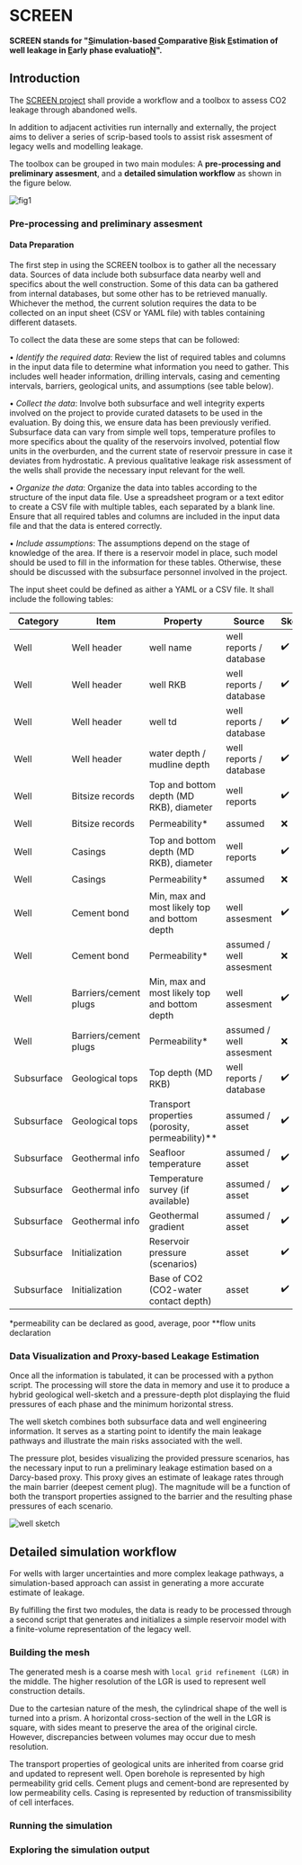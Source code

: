 
# SCREEN

**SCREEN stands for "<ins>S</ins>imulation-based <ins>C</ins>omparative <ins>R</ins>isk <ins>E</ins>stimation of well leakage in <ins>E</ins>arly phase evaluatio<ins>N</ins>".**



## Introduction

The <a href="https://colab.equinor.com/technologies/4FAAF5BD-19C3-46A3-ACB6-5D38DD2C7A89/summary" target="_blank">SCREEN project</a> shall provide a workflow and a toolbox to assess CO2 leakage through abandoned wells. 

In addition to adjacent activities run internally and externally, the project aims to deliver a series of scrip-based tools to assist risk assesment of legacy wells and modelling leakage.
 
The toolbox can be grouped in two main modules: A **pre-processing and preliminary assesment**, and a **detailed simulation workflow** as shown in the figure below.

![fig1](/docs/imgs/screen_workflow.png)

### Pre-processing and preliminary assesment

#### Data Preparation

The first step in using the SCREEN toolbox is to gather all the necessary data. Sources of data include both subsurface data nearby well and specifics about the well construction. Some of this data can ba gathered from internal databases, but some other has to be retrieved manually. Whichever the method, the current solution requires the data to be collected on an input sheet (CSV or YAML file) with tables containing different datasets.

To collect the data these are some steps that can be followed:

•	*Identify the required data*: Review the list of required tables and columns in the input data file to determine what information you need to gather. This includes well header information, drilling intervals, casing and cementing intervals, barriers, geological units, and assumptions (see table below).

•	*Collect the data*: Involve both subsurface and well integrity experts involved on the project to provide curated datasets to be used in the evaluation. By doing this, we ensure data has been previously verified. Subsurface data can vary from simple well tops, temperature profiles to more specifics about the quality of the reservoirs involved, potential flow units in the overburden, and the current state of reservoir pressure in case it deviates from hydrostatic. A previous qualitative leakage risk assessment of the wells shall provide the necessary input relevant for the well.

•	*Organize the data*: Organize the data into tables according to the structure of the input data file. Use a spreadsheet program or a text editor to create a CSV file with multiple tables, each separated by a blank line. Ensure that all required tables and columns are included in the input data file and that the data is entered correctly.

•	*Include assumptions*: The assumptions depend on the stage of knowledge of the area. If there is a reservoir model in place, such model should be used to fill in the information for these tables. Otherwise, these should be discussed with the subsurface personnel involved in the project.

The input sheet could be defined as aither a YAML or a CSV file. It shall include the following tables:


| Category    |  Item                     |  Property                                           |  Source                     | Sketch                     | Simulation         |
|-------------|---------------------------|-----------------------------------------------------|-----------------------------|----------------------------|--------------------|
| Well        |  Well header              |  well name                                          |  well reports   / database  | :heavy_check_mark:         | :heavy_check_mark: |
| Well        |  Well header              |  well RKB                                           |  well reports   / database  | :heavy_check_mark:         | :heavy_check_mark: |
| Well        |  Well header              |  well td                                            |  well reports   / database  | :heavy_check_mark:         | :heavy_check_mark: |
| Well        |  Well header              |  water depth /   mudline depth                      |  well reports   / database  | :heavy_check_mark:         | :heavy_check_mark: |
| Well        |  Bitsize records          |  Top and   bottom depth (MD RKB), diameter          |  well reports               | :heavy_check_mark:         | :heavy_check_mark: |
| Well        |  Bitsize records          |  Permeability*                                      |  assumed                    | :x:                        | :heavy_check_mark: |
| Well        |  Casings                  |  Top and   bottom depth (MD RKB), diameter          |  well reports               | :heavy_check_mark:         | :heavy_check_mark: |
| Well        |  Casings                  |  Permeability*                                      |  assumed                    | :x:  				       | :heavy_check_mark: |
| Well        |  Cement bond              |  Min, max and   most likely top and bottom depth    |  well   assesment           | :heavy_check_mark:         | :heavy_check_mark: |
| Well        |  Cement bond              |  Permeability*                                      |  assumed /   well assesment | :x:                    	   | :heavy_check_mark: |
| Well        |  Barriers/cement plugs    |  Min, max and   most likely top and bottom depth    |  well   assesment           | :heavy_check_mark:         | :heavy_check_mark: |
| Well        |  Barriers/cement plugs    |  Permeability*                                      |  assumed /   well assesment | :x:     				   | :heavy_check_mark: |
| Subsurface  |  Geological tops          |  Top depth (MD   RKB)                               |  well reports   / database  | :heavy_check_mark:         | :heavy_check_mark: |
| Subsurface  |  Geological tops          |  Transport   properties (porosity, permeability)**  |  assumed    / asset         | :heavy_check_mark:         | :heavy_check_mark: |
| Subsurface  |  Geothermal info          |  Seafloor   temperature                             |  assumed    / asset         | :heavy_check_mark:         | :heavy_check_mark: |
| Subsurface  |  Geothermal info          |  Temperature   survey (if available)                |  assumed    / asset         | :heavy_check_mark:         | :heavy_check_mark: |
| Subsurface  |  Geothermal info          |  Geothermal   gradient                              |  assumed    / asset         | :heavy_check_mark:         | :heavy_check_mark: |
| Subsurface  |  Initialization           |  Reservoir   pressure (scenarios)                   |  asset                      | :heavy_check_mark:         | :heavy_check_mark: |
| Subsurface  |  Initialization           |  Base of CO2   (CO2-water contact depth)            |  asset                      | :heavy_check_mark:         | :heavy_check_mark: |

*permeability can be declared as good, average, poor
**flow units declaration





### Data Visualization and Proxy-based Leakage Estimation

Once all the information is tabulated, it can be processed with a python script. The processing will store the data in memory and use it to produce a hybrid geological well-sketch and a pressure-depth plot displaying the fluid pressures of each phase and the minimum horizontal stress.

The well sketch combines both subsurface data and well engineering information. It serves as a starting point to identify the main leakage pathways and illustrate the main risks associated with the well.

The pressure plot, besides visualizing the provided pressure scenarios, has the necessary input to run a preliminary leakage estimation based on a Darcy-based proxy. This proxy gives an estimate of leakage rates through the main barrier (deepest cement plug). The magnitude will be a function of both the transport properties assigned to the barrier and the resulting phase pressures of each scenario.

![well sketch](imgs/well-sketch.png)


## Detailed simulation workflow

For wells with larger uncertainties and more complex leakage pathways, a simulation-based approach can assist in generating a more accurate estimate of leakage.

By fulfilling the first two modules, the data is ready to be processed through a second script that generates and initializes a simple reservoir model with a finite-volume representation of the legacy well.

### Building the mesh
The generated mesh is a coarse mesh with `local grid refinement (LGR)` in the middle. The higher resolution of the LGR is used to represent well construction details.

Due to the cartesian nature of the mesh, the cylindrical shape of the well is turned into a prism. A horizontal cross-section of the well in the LGR is square, with sides meant to preserve the area of the original circle. However, discrepancies between volumes may occur due to mesh resolution.

The transport properties of geological units are inherited from coarse grid and updated to represent well. Open borehole is represented by high permeability grid cells. Cement plugs and cement-bond are represented by low permeability cells. Casing is represented by reduction of transmissibility of cell interfaces.

### Running the simulation


### Exploring the simulation output

